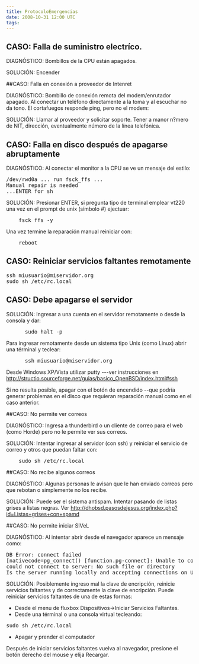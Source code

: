 ```yaml
---
title: ProtocoloEmergencias
date: 2008-10-31 12:00 UTC
tags:
---
```

## CASO: Falla de suministro electríco.

DIAGNÓSTICO:  Bombillos de la CPU están apagados.

SOLUCIÓN: Encender 

##CASO: Falla en conexión a proveedor de Intenret

DIAGNÓSTICO: Bombillo de conexión remota del modem/enrutador apagado. Al conectar un teléfono directamente a la toma y al escuchar no da tono. El cortafuegos responde ping, pero no el modem:


SOLUCIÓN: Llamar al proveedor y solicitar soporte.  Tener a manor n?mero  de NIT, dirección, eventualmente número de la línea telefónica.

## CASO: Falla en disco después de apagarse abruptamente 

DIAGNÓSTICO: Al conectar el monitor a la CPU se ve un mensaje del estilo:
<pre>
/dev/rwd0a ... run fsck_ffs ...
Manual repair is needed
...ENTER for sh
</pre>

SOLUCIÓN: Presionar ENTER, si pregunta tipo de terminal emplear vt220
una vez en el prompt de unix (símbolo #) ejectuar:
<pre>
	fsck_ffs -y
</pre>
Una vez termine la reparación manual reiniciar con:
<pre>
	reboot
</pre>

## CASO: Reiniciar servicios faltantes remotamente

<pre>
ssh miusuario@miservidor.org
sudo sh /etc/rc.local
</pre>

## CASO: Debe apagarse el servidor 

SOLUCIÓN: Ingresar a una cuenta en el servidor remotamente o desde la consola y dar:
<pre>
      sudo halt -p
</pre>
Para ingresar remotamente desde un sistema tipo Unix (como Linux) abrir una términal y teclear:
<pre>
      ssh miusuario@miservidor.org
</pre>
Desde Windows XP/Vista utilizar putty ---ver instrucciones en 
http://structio.sourceforge.net/guias/basico_OpenBSD/index.html#ssh

Si no resulta posible, apagar con el  botón de encendido --que podría
generar problemas en el disco que requieran reparación manual	como en el caso anterior.


##CASO: No permite ver correos

DIAGNÓSTICO: Ingresa a thunderbird o un cliente de correo para el web (como Horde) pero no le permite ver sus correos.

SOLUCIÓN: Intentar ingresar al servidor (con ssh) y reiniciar el servicio de correo y otros que puedan faltar con:
<pre>
    sudo sh /etc/rc.local
</pre>


##CASO: No recibe algunos correos

DIAGNÓSTICO: Algunas personas le avisan que le han enviado correos pero que rebotan o simplemente no los recibe.

SOLUCIÓN: Puede ser el sistema antispam.  Intentar pasando de listas grises a listas negras.  Ver
http://dhobsd.pasosdejesus.org/index.php?id=Listas+grises+con+spamd

##CASO: No permite iniciar SIVeL

DIAGNÓSTICO: Al intentar abrir desde el navegador aparece un mensaje como:
<pre>
DB Error: connect failed
[nativecode=pg_connect() [function.pg-connect]: Unable to connect to PostgreSQL server: 
could not connect to server: No such file or directory 
Is the server running locally and accepting connections on Unix domain socket "/tmp//.s.PGSQL.5432"?] **
</pre>


SOLUCIÓN: Posiblemente ingreso mal la clave de encripción, reinicie servicios faltantes y de correctamente la clave de encripción.  Puede reiniciar servicios faltantes de una de estas formas:
* Desde el menu de fluxbox Dispositivos->Iniciar Servicios Faltantes.
* Desde una términal o una consola virtual tecleando:
<pre>
sudo sh /etc/rc.local
</pre>
* Apagar y prender el computador

Después de iniciar servicios faltantes vuelva al navegador, presione el botón derecho del mouse y elija Recargar.
